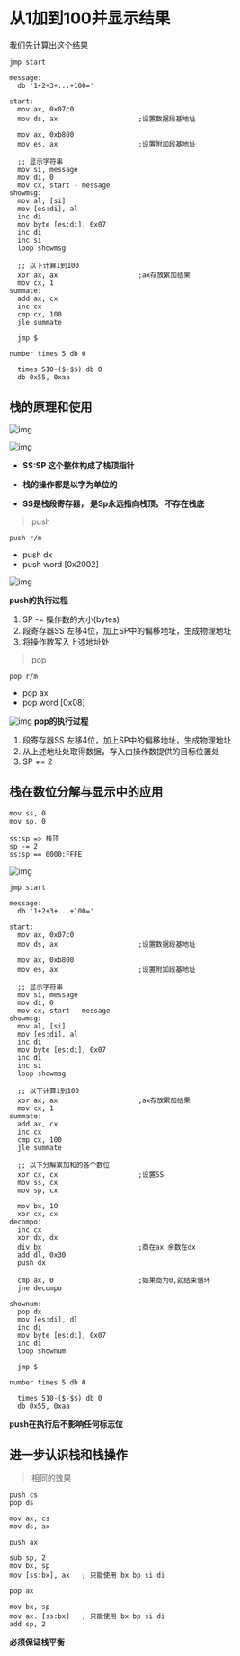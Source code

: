 # 从1加到100并显示结果

我们先计算出这个结果

``` assembly
jmp start

message:
  db '1+2+3+...+100='

start:
  mov ax, 0x07c0
  mov ds, ax                    ;设置数据段基地址

  mov ax, 0xb800
  mov es, ax                    ;设置附加段基地址

  ;; 显示字符串
  mov si, message
  mov di, 0
  mov cx, start - message
showmsg:
  mov al, [si]
  mov [es:di], al
  inc di
  mov byte [es:di], 0x07
  inc di
  inc si
  loop showmsg

  ;; 以下计算1到100
  xor ax, ax                    ;ax存放累加结果
  mov cx, 1
summate:
  add ax, cx
  inc cx
  cmp cx, 100
  jle summate

  jmp $

number times 5 db 0

  times 510-($-$$) db 0
  db 0x55, 0xaa

```

## 栈的原理和使用
![img](img/stack.png)

![img](img/stack_pointer.png)

- **SS:SP 这个整体构成了栈顶指针**

- **栈的操作都是以字为单位的**

- **SS是栈段寄存器， 是Sp永远指向栈顶。 不存在栈底**

> push

`push r/m` 
- push dx
- push word [0x2002]

![img](https://pic4.zhimg.com/v2-f15624871b5accf68997f68da4f6163f_r.jpg)

**push的执行过程**
1. SP -= 操作数的大小(bytes)
2. 段寄存器SS 左移4位，加上SP中的偏移地址，生成物理地址
3. 将操作数写入上述地址处

> pop

`pop r/m`
- pop ax
- pop word [0x08]

![img](https://pic2.zhimg.com/v2-7dc0ed1c37f35c2451603c2f49b89629_r.jpg)
**pop的执行过程**
1. 段寄存器SS 左移4位，加上SP中的偏移地址，生成物理地址
2. 从上述地址处取得数据，存入由操作数提供的目标位置处
3. SP += 2

## 栈在数位分解与显示中的应用

``` assembly
mov ss, 0
mov sp, 0

ss:sp => 栈顶
sp -= 2
ss:sp == 0000:FFFE
```

![img](img/栈推进的方向.png)

``` assembly
jmp start

message:
  db '1+2+3+...+100='

start:
  mov ax, 0x07c0
  mov ds, ax                    ;设置数据段基地址

  mov ax, 0xb800
  mov es, ax                    ;设置附加段基地址

  ;; 显示字符串
  mov si, message
  mov di, 0
  mov cx, start - message
showmsg:
  mov al, [si]
  mov [es:di], al
  inc di
  mov byte [es:di], 0x07
  inc di
  inc si
  loop showmsg

  ;; 以下计算1到100
  xor ax, ax                    ;ax存放累加结果
  mov cx, 1
summate:
  add ax, cx
  inc cx
  cmp cx, 100
  jle summate

  ;; 以下分解累加和的各个数位
  xor cx, cx                    ;设置SS
  mov ss, cx
  mov sp, cx

  mov bx, 10
  xor cx, cx
decompo:
  inc cx
  xor dx, dx
  div bx                        ;商在ax 余数在dx
  add dl, 0x30
  push dx

  cmp ax, 0                     ;如果商为0,就结束循环
  jne decompo

shownum:
  pop dx
  mov [es:di], dl
  inc di
  mov byte [es:di], 0x07
  inc di
  loop shownum

  jmp $

number times 5 db 0

  times 510-($-$$) db 0
  db 0x55, 0xaa

```

**push在执行后不影响任何标志位**

## 进一步认识栈和栈操作
> 相同的效果

``` assembly
push cs
pop ds

mov ax, cs
mov ds, ax
```

``` assembly
push ax

sub sp, 2
mov bx, sp
mov [ss:bx], ax   ; 只能使用 bx bp si di
```

``` assembly
pop ax

mov bx, sp
mov ax. [ss:bx]   ; 只能使用 bx bp si di
add sp, 2
```

**必须保证栈平衡**

